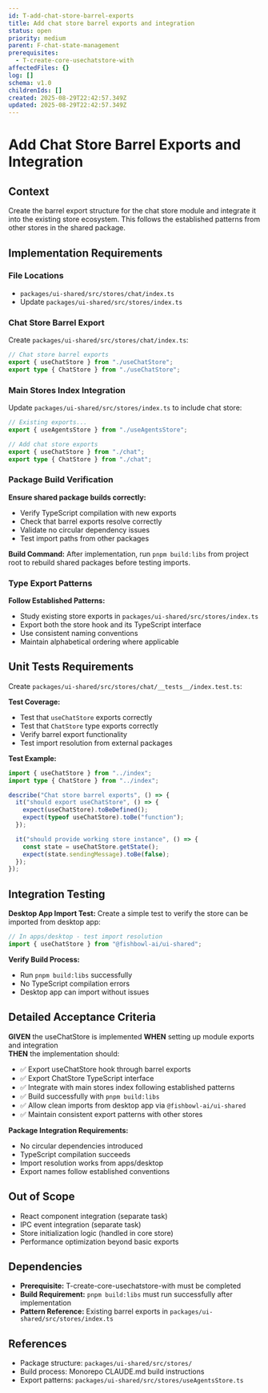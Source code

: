 ```yaml
---
id: T-add-chat-store-barrel-exports
title: Add chat store barrel exports and integration
status: open
priority: medium
parent: F-chat-state-management
prerequisites:
  - T-create-core-usechatstore-with
affectedFiles: {}
log: []
schema: v1.0
childrenIds: []
created: 2025-08-29T22:42:57.349Z
updated: 2025-08-29T22:42:57.349Z
---
```


# Add Chat Store Barrel Exports and Integration

## Context

Create the barrel export structure for the chat store module and integrate it into the existing store ecosystem. This follows the established patterns from other stores in the shared package.

## Implementation Requirements

### File Locations

- `packages/ui-shared/src/stores/chat/index.ts`
- Update `packages/ui-shared/src/stores/index.ts`

### Chat Store Barrel Export

Create `packages/ui-shared/src/stores/chat/index.ts`:

```typescript
// Chat store barrel exports
export { useChatStore } from "./useChatStore";
export type { ChatStore } from "./useChatStore";
```

### Main Stores Index Integration

Update `packages/ui-shared/src/stores/index.ts` to include chat store:

```typescript
// Existing exports...
export { useAgentsStore } from "./useAgentsStore";

// Add chat store exports
export { useChatStore } from "./chat";
export type { ChatStore } from "./chat";
```

### Package Build Verification

**Ensure shared package builds correctly:**

- Verify TypeScript compilation with new exports
- Check that barrel exports resolve correctly
- Validate no circular dependency issues
- Test import paths from other packages

**Build Command:**
After implementation, run `pnpm build:libs` from project root to rebuild shared packages before testing imports.

### Type Export Patterns

**Follow Established Patterns:**

- Study existing store exports in `packages/ui-shared/src/stores/index.ts`
- Export both the store hook and its TypeScript interface
- Use consistent naming conventions
- Maintain alphabetical ordering where applicable

## Unit Tests Requirements

Create `packages/ui-shared/src/stores/chat/__tests__/index.test.ts`:

**Test Coverage:**

- Test that `useChatStore` exports correctly
- Test that `ChatStore` type exports correctly
- Verify barrel export functionality
- Test import resolution from external packages

**Test Example:**

```typescript
import { useChatStore } from "../index";
import type { ChatStore } from "../index";

describe("Chat store barrel exports", () => {
  it("should export useChatStore", () => {
    expect(useChatStore).toBeDefined();
    expect(typeof useChatStore).toBe("function");
  });

  it("should provide working store instance", () => {
    const state = useChatStore.getState();
    expect(state.sendingMessage).toBe(false);
  });
});
```

## Integration Testing

**Desktop App Import Test:**
Create a simple test to verify the store can be imported from desktop app:

```typescript
// In apps/desktop - test import resolution
import { useChatStore } from "@fishbowl-ai/ui-shared";
```

**Verify Build Process:**

- Run `pnpm build:libs` successfully
- No TypeScript compilation errors
- Desktop app can import without issues

## Detailed Acceptance Criteria

**GIVEN** the useChatStore is implemented
**WHEN** setting up module exports and integration  
**THEN** the implementation should:

- ✅ Export useChatStore hook through barrel exports
- ✅ Export ChatStore TypeScript interface
- ✅ Integrate with main stores index following established patterns
- ✅ Build successfully with `pnpm build:libs`
- ✅ Allow clean imports from desktop app via `@fishbowl-ai/ui-shared`
- ✅ Maintain consistent export patterns with other stores

**Package Integration Requirements:**

- No circular dependencies introduced
- TypeScript compilation succeeds
- Import resolution works from apps/desktop
- Export names follow established conventions

## Out of Scope

- React component integration (separate task)
- IPC event integration (separate task)
- Store initialization logic (handled in core store)
- Performance optimization beyond basic exports

## Dependencies

- **Prerequisite:** T-create-core-usechatstore-with must be completed
- **Build Requirement:** `pnpm build:libs` must run successfully after implementation
- **Pattern Reference:** Existing barrel exports in `packages/ui-shared/src/stores/index.ts`

## References

- Package structure: `packages/ui-shared/src/stores/`
- Build process: Monorepo CLAUDE.md build instructions
- Export patterns: `packages/ui-shared/src/stores/useAgentsStore.ts`
